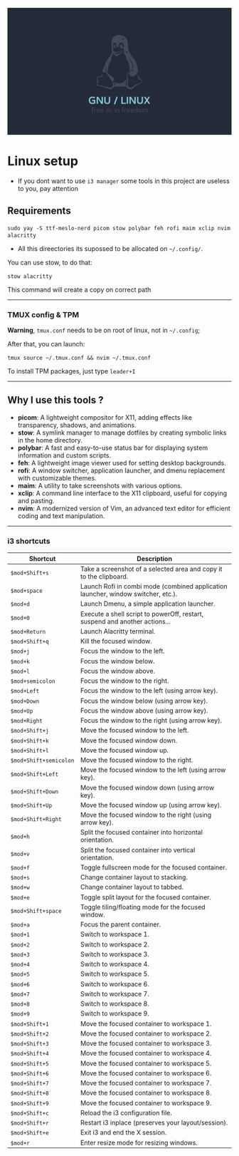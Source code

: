 
![linux image](./wallpaper/linux.jpg)

# Linux setup

- If you dont want to use `i3 manager` some tools in this project are useless to you, pay attention

## Requirements

```
sudo yay -S ttf-meslo-nerd picom stow polybar feh rofi maim xclip nvim alacritty 
```

- All this direectories its supossed to be allocated on `~/.config/`. 

You can use stow, to do that: 

```
stow alacritty
```

This command will create a copy on correct path

---

### TMUX config & TPM

**Warning**, `tmux.conf` needs to be on root of linux, not in `~/.config`;

After that, you can launch: 

```
tmux source ~/.tmux.conf && nvim ~/.tmux.conf
```

To install TPM packages, just type `leader+I`

--- 

## Why I use this tools ?

- **picom**: A lightweight compositor for X11, adding effects like transparency, shadows, and animations.
- **stow**: A symlink manager to manage dotfiles by creating symbolic links in the home directory.
- **polybar**: A fast and easy-to-use status bar for displaying system information and custom scripts.
- **feh**: A lightweight image viewer used for setting desktop backgrounds.
- **rofi**: A window switcher, application launcher, and dmenu replacement with customizable themes.
- **maim**: A utility to take screenshots with various options.
- **xclip**: A command line interface to the X11 clipboard, useful for copying and pasting.
- **nvim**: A modernized version of Vim, an advanced text editor for efficient coding and text manipulation.

---

### i3 shortcuts


| Shortcut | Description |
|----------|-------------|
| `$mod+Shift+s` | Take a screenshot of a selected area and copy it to the clipboard. |
| `$mod+space` | Launch Rofi in combi mode (combined application launcher, window switcher, etc.). |
| `$mod+d` | Launch Dmenu, a simple application launcher. |
| `$mod+0` | Execute a shell script to powerOff, restart, suspend and another actions... |
| `$mod+Return` | Launch Alacritty terminal. |
| `$mod+Shift+q` | Kill the focused window. |
| `$mod+j` | Focus the window to the left. |
| `$mod+k` | Focus the window below. |
| `$mod+l` | Focus the window above. |
| `$mod+semicolon` | Focus the window to the right. |
| `$mod+Left` | Focus the window to the left (using arrow key). |
| `$mod+Down` | Focus the window below (using arrow key). |
| `$mod+Up` | Focus the window above (using arrow key). |
| `$mod+Right` | Focus the window to the right (using arrow key). |
| `$mod+Shift+j` | Move the focused window to the left. |
| `$mod+Shift+k` | Move the focused window down. |
| `$mod+Shift+l` | Move the focused window up. |
| `$mod+Shift+semicolon` | Move the focused window to the right. |
| `$mod+Shift+Left` | Move the focused window to the left (using arrow key). |
| `$mod+Shift+Down` | Move the focused window down (using arrow key). |
| `$mod+Shift+Up` | Move the focused window up (using arrow key). |
| `$mod+Shift+Right` | Move the focused window to the right (using arrow key). |
| `$mod+h` | Split the focused container into horizontal orientation. |
| `$mod+v` | Split the focused container into vertical orientation. |
| `$mod+f` | Toggle fullscreen mode for the focused container. |
| `$mod+s` | Change container layout to stacking. |
| `$mod+w` | Change container layout to tabbed. |
| `$mod+e` | Toggle split layout for the focused container. |
| `$mod+Shift+space` | Toggle tiling/floating mode for the focused window. |
| `$mod+a` | Focus the parent container. |
| `$mod+1` | Switch to workspace 1. |
| `$mod+2` | Switch to workspace 2. |
| `$mod+3` | Switch to workspace 3. |
| `$mod+4` | Switch to workspace 4. |
| `$mod+5` | Switch to workspace 5. |
| `$mod+6` | Switch to workspace 6. |
| `$mod+7` | Switch to workspace 7. |
| `$mod+8` | Switch to workspace 8. |
| `$mod+9` | Switch to workspace 9. |
| `$mod+Shift+1` | Move the focused container to workspace 1. |
| `$mod+Shift+2` | Move the focused container to workspace 2. |
| `$mod+Shift+3` | Move the focused container to workspace 3. |
| `$mod+Shift+4` | Move the focused container to workspace 4. |
| `$mod+Shift+5` | Move the focused container to workspace 5. |
| `$mod+Shift+6` | Move the focused container to workspace 6. |
| `$mod+Shift+7` | Move the focused container to workspace 7. |
| `$mod+Shift+8` | Move the focused container to workspace 8. |
| `$mod+Shift+9` | Move the focused container to workspace 9. |
| `$mod+Shift+c` | Reload the i3 configuration file. |
| `$mod+Shift+r` | Restart i3 inplace (preserves your layout/session). |
| `$mod+Shift+e` | Exit i3 and end the X session. |
| `$mod+r` | Enter resize mode for resizing windows. |
